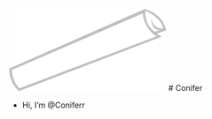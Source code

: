 
![Welcome to my Profile](https://github.com/Coniferr/Coniferr/blob/main/Logo%20copy.png) # Conifer

- Hi, I’m @Coniferr

<!---
Coniferr/Coniferr is a ✨ special ✨ repository because its `README.md` (this file) appears on your GitHub profile.
You can click the Preview link to take a look at your changes.
--->
